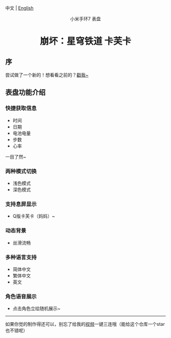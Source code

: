 中文 | [English](https://github.com/bbComputerdd/watchface-kafka/blob/main/README.en.md)

<center>小米手环7 表盘</center>

# <center>崩坏：星穹铁道 卡芙卡</center>

## 序

尝试做了一个新的！想看看之前的？[戳我~](https://github.com/bbComputerdd/trailblazerDS-watchface)

## 表盘功能介绍

### 快捷获取信息

* 时间
* 日期
* 电池电量
* 步数
* 心率

一目了然~

### 两种模式切换

* 浅色模式
* 深色模式

### 支持息屏显示

* Q版卡芙卡（妈妈）~

### 动态背景

* 丝滑流畅

### 多种语言支持

* 简体中文
* 繁体中文
* 英文

### 角色语音展示

* 点击角色立绘随机展示~

---

如果你觉的制作得还可以，别忘了给我的[视频](https://www.bilibili.com/video/BV12p4y1E78d/)一键三连哦（能给这个仓库一个star也不错呢）
